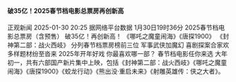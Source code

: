 #### 破35亿！2025春节档电影总票房再创新高
正观新闻 2025-01-30 20:25
据网络平台数据
1月30日19时36分
2025春节档电影总票房（含预售）
破35亿！再创新高！
《哪吒之魔童闹海》《唐探1900》
《封神第二部：战火西岐》
分列春节档票房榜前三位
军事武侠加魔幻
喜剧探案合家欢
多样题材纷至沓来
2025年开年好戏
你最喜欢哪一部？
春节档电影任你来选
大年初一，共有六部国产新片集中上映，包括《封神第二部：战火西岐》《哪吒之魔童闹海》《唐探1900》《蛟龙行动》《熊出没·重启未来》《射雕英雄传：侠之大者》。